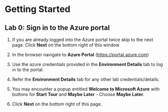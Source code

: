 # Getting Started

## Lab 0: Sign in to the Azure portal

1. If you are already logged into the Azure portal twice skip to the next page. Click **Next** on the bottom right of this window

2. In the browser navigate to **Azure Portal** (https://portal.azure.com)

2. Use the azure credentials provided in the **Environment Details** tab to log in to the portal.

3. Refer the **Environment Details** tab for any other lab credentials/details.

4. You may encounter a popup entitled **Welcome to Microsoft Azure** with buttons for **Start Tour** and **Maybe Later** - Choose **Maybe Later**.

5. Click **Next** on the bottom right of this page.
